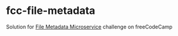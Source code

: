 # fcc-file-metadata

Solution for [File Metadata Microservice](https://www.freecodecamp.com/challenges/file-metadata-microservice) challenge on freeCodeCamp
